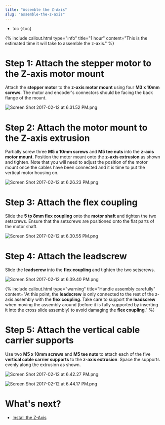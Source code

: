 ```yaml
---
title: "Assemble the Z-Axis"
slug: "assemble-the-z-axis"
---
```


* toc
{:toc}


{%
include callout.html
type="info"
title="1 hour"
content="This is the estimated time it will take to assemble the z-axis."
%}

# Step 1: Attach the stepper motor to the Z-axis motor mount
Attach the **stepper motor** to the **z-axis motor mount** using four **M3 x 10mm screws**. The motor and encoder's connectors should be facing the back flange of the mount.

![Screen Shot 2017-02-12 at 6.31.52 PM.png](_images/Screen_Shot_2017-02-12_at_6.31.52_PM.png)

# Step 2: Attach the motor mount to the Z-axis extrusion
Partially screw three **M5 x 10mm screws** and **M5 tee nuts** into the **z-axis motor mount**. Position the motor mount onto the **z-axis extrusion** as shown and tighten. Note that you will need to adjust the position of the motor mount once the cables have been connected and it is time to put the vertical motor housing on.

![Screen Shot 2017-02-12 at 6.26.23 PM.png](_images/Screen_Shot_2017-02-12_at_6.26.23_PM.png)

# Step 3: Attach the flex coupling
Slide the **5 to 8mm flex coupling** onto the **motor shaft** and tighten the two setscrews. Ensure that the setscrews are positioned onto the flat parts of the motor shaft.

![Screen Shot 2017-02-12 at 6.30.55 PM.png](_images/Screen_Shot_2017-02-12_at_6.30.55_PM.png)

# Step 4: Attach the leadscrew
Slide the **leadscrew** into the **flex coupling** and tighten the two setscrews.

![Screen Shot 2017-02-12 at 6.39.40 PM.png](_images/Screen_Shot_2017-02-12_at_6.39.40_PM.png)



{%
include callout.html
type="warning"
title="Handle assembly carefully"
content="At this point, the **leadscrew** is only connected to the rest of the z-axis assembly with the **flex coupling**. Take care to support the **leadscrew** when moving the assembly around (before it is fully supported by inserting it into the cross slide assembly) to avoid damaging the **flex coupling**."
%}

# Step 5: Attach the vertical cable carrier supports
Use two **M5 x 10mm screws** and **M5 tee nuts** to attach each of the five **vertical cable carrier supports** to the **z-axis extrusion**. Space the supports evenly along the extrusion as shown.

![Screen Shot 2017-02-12 at 6.42.27 PM.png](_images/Screen_Shot_2017-02-12_at_6.42.27_PM.png)



![Screen Shot 2017-02-12 at 6.44.17 PM.png](_images/Screen_Shot_2017-02-12_at_6.44.17_PM.png)


# What's next?

 * [Install the Z-Axis](../z-axis/install-the-z-axis.md)
